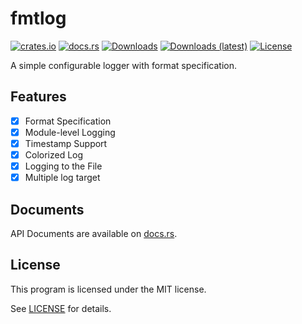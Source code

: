 # fmtlog
[![crates.io](https://img.shields.io/crates/v/fmtlog)](https://crates.io/crates/fmtlog)
[![docs.rs](https://docs.rs/fmtlog/badge.svg)](https://docs.rs/fmtlog)
[![Downloads](https://img.shields.io/crates/d/fmtlog)](https://crates.io/crates/fmtlog)
[![Downloads (latest)](https://img.shields.io/crates/dv/fmtlog)](https://crates.io/crates/fmtlog)
[![License](https://img.shields.io/crates/l/fmtlog)](https://github.com/watcol/fmtlog/blob/main/LICENSE)

A simple configurable logger with format specification.

## Features
- [x] Format Specification
- [x] Module-level Logging
- [x] Timestamp Support
- [x] Colorized Log
- [x] Logging to the File
- [x] Multiple log target

## Documents
API Documents are available on [docs.rs](https://docs.rs/fmtlog).

## License
This program is licensed under the MIT license.

See [LICENSE](https://github.com/watcol/fmtlog/blob/main/LICENSE) for details.
